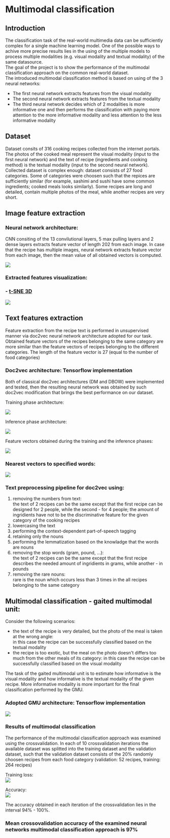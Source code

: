 
# Multimodal classification

## Introduction

The classification task of the real-world multimedia data can be sufficiently complex for a single machine learning model. One of the possible ways to achive more precise results lies in the using of the multiple models to process multiple modalities (e.g. visual modality and textual modality) of the same datasource.  
The goal of the project is to show the performance of the multimodal classification approach on the common real-world dataset.  
The introduced multimodal classification method is based on using of the 3 neural networks:
- The first neural network extracts features from the visual modality
- The second neural network extracts features from the textual modality
- The third neural network decides which of 2 modalities is more informative one and then performs the classification with paying more attention to the more informative modality and less attention to the less informative modality  

## Dataset

Dataset consits of 316 cooking recipes collected from the internet portals. The photos of the cooked meal represent the visual modality (input to the first neural network) and the text of recipe (ingredients and cooking method) is the textual modality (input to the second neural network).  
Collected dataset is complex enough: dataset consists of 27 food categories. Some of categories were choosen such that the repices are sufficiently similar (for example, sashimi and sushi have some common ingredients; cooked meals looks similarly).  Some recipes are long and detailed, contain multiple photos of the meal, while another recipes are very short.   

##  Image feature extraction

### Neural network architecture:
CNN consiting of the 13 convilutional layers, 5 max pulling layers and 2 dense layers extracts feature vector of length 202 from each image. In case that the recipe has multiple images, neural network extracts feature vector from each image, then the mean value of all obtained vectors is computed.  

![](image_feature_extraction/graphs_and_visual_objects/neural_net_architecture.png)

###  Extracted features visualization:



### - [t-SNE 3D](https://plot.ly/~xkaple01/185)
![](image_feature_extraction/graphs_and_visual_objects/27_classes_dataset_filtered_tsne.gif)





## Text features extraction
Feature extraction from the recipe text is performed in unsupervised manner via doc2vec neural network architecture adopted for our task. Obtained feature vectors of the recipes belonging to the same category are more similar than the feature vectors of recipes belonging to the different categories. The length of the feature vector is 27 (equal to the number of food categories)  
  
### Doc2vec architecture: Tensorflow implementation  
Both of classical doc2vec architectures (DM and DBOW) were implemented and tested, then the resulting neural network was obtained by such doc2vec modification that brings the best performance on our dataset.  
  
Training phase architecture:    
  
![](text_feature_extraction/graphs_and_visual_objects/doc2vec_train_27cl.png)  
  
Inference phase architecture:    
  
![](text_feature_extraction/graphs_and_visual_objects/doc2vec_27cl_test.png)  
  
Feature vectors obtained during the training and the inference phases:  

![](text_feature_extraction/graphs_and_visual_objects/doc2vec_test_ex_1.png)  
  
  
### Nearest vectors to specified words:
![](text_feature_extraction/graphs_and_visual_objects/doc2vec_v2_1_nearest.png)  


### Text preprocessing pipeline for doc2vec using:
1) removing the numbers from text:  
the text of 2 recipes can be the same except that the first recipe can be designed for 2 people, while the second - for 4 people; the amount of ingridients have not to be the discriminative feature for the given category of the cooking recipes
2) lowercasing the text
3) performing the context-dependent part-of-speech tagging
4) retaining only the nouns
5) performing the lemmatization based on the knowladge that the words are nouns 
6) removing the stop words (gram, pound, ...):  
the text of 2 recipes can be the same except that the first recipe describes the needed amount of ingridients in grams, while another - in pounds 
7) removing the rare nouns:  
rare is the noun which occurs less than 3 times in the all recipes belonging to the same category  







## Multimodal classification - gaited multimodal unit:
Consider the following scenarios:  
- the text of the recipe is very detailed, but the photo of the meal is taken at the wrong angle:  
in this case the recipe can be successfully classified based on the textual modality
- the recipe is too exotic, but the meal on the photo doesn't differs too much from the other meals of its category:
in this case the recipe can be successfully classified based on the visual modality  

The task of the gaited multimodal unit is to estimate how informative is the visual modality and how informative is the textual modality of the given recipe. More informative modality is more important for the final classification performed by the GMU.  
 


### Adopted GMU architecture: Tensorflow implementation  
![](multimodal_classification/graphs_and_visual_objects/gmu_27_cl.png)  
 


### Results of multimodal classification  
The performance of the multimodal classification approach was examined using the crossvalidation. In each of 10 crossvalidation iterations the available dataset was splitted into the training dataset and the validation dataset, such that the validation dataset consists of the 20% randomly choosen recipes from each food category (validation: 52 recipes, training: 264 recipes)  
  
Training loss:  
![](multimodal_classification/graphs_and_visual_objects/loss.png)   
  
  
Accuracy:  
![](multimodal_classification/graphs_and_visual_objects/accuracy.png)   

The accuracy obtained in each iteration of the crossvalidation lies in the interval 94% - 100%.  

### Mean crossovalidation accuracy of the examined neural networks multimodal classification approach is 97% 
